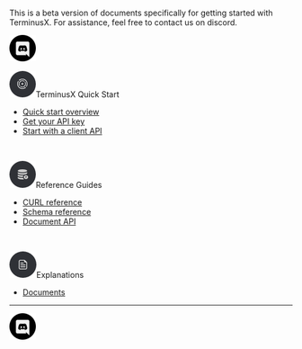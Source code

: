 <br>

<div class="tdb-msg">
This is a beta version of documents specifically for getting started with TerminusX. For assistance, feel free to contact us on discord.

<a target="new" title="Contact us on Discord..." href="https://bit.ly/2Gnleax"><img class="tdb-ico" src="img/ico/terminusdb-icon-discord.png"/></a>
</div>

<img class="tdb-i" src="img/ico/terminusdb-icon-quick-links.png" title="Quick start"/><span class="tdb-f">TerminusX Quick Start</p>

- [Quick start overview](terminusx/quick-start-overview)
- [Get your API key](terminusx/get-your-api-key)
- [Start with a client API](terminusx/start-with-a-client)

<br>

<img class="tdb-i" src="img/ico/terminusdb-icon-concepts.png" title="Reference guides"/><span class="tdb-f">Reference Guides</p>

- [CURL reference](terminusx/curl-reference)
- [Schema reference](terminusx/schema-reference)
- [Document API](terminusx/document-interface) 

<br>

<img class="tdb-i" src="img/ico/terminusdb-icon-reference-guides.png" title="Explanations"/><span class="tdb-f">Explanations</p></div>

- [Documents](terminusx/documents)

<hr class="tdb-l"/>

<a target="new" title="Contact us on Discord..." href="https://bit.ly/2Gnleax"><img class="tdb-ico" src="img/ico/terminusdb-icon-discord.png"/></a>
